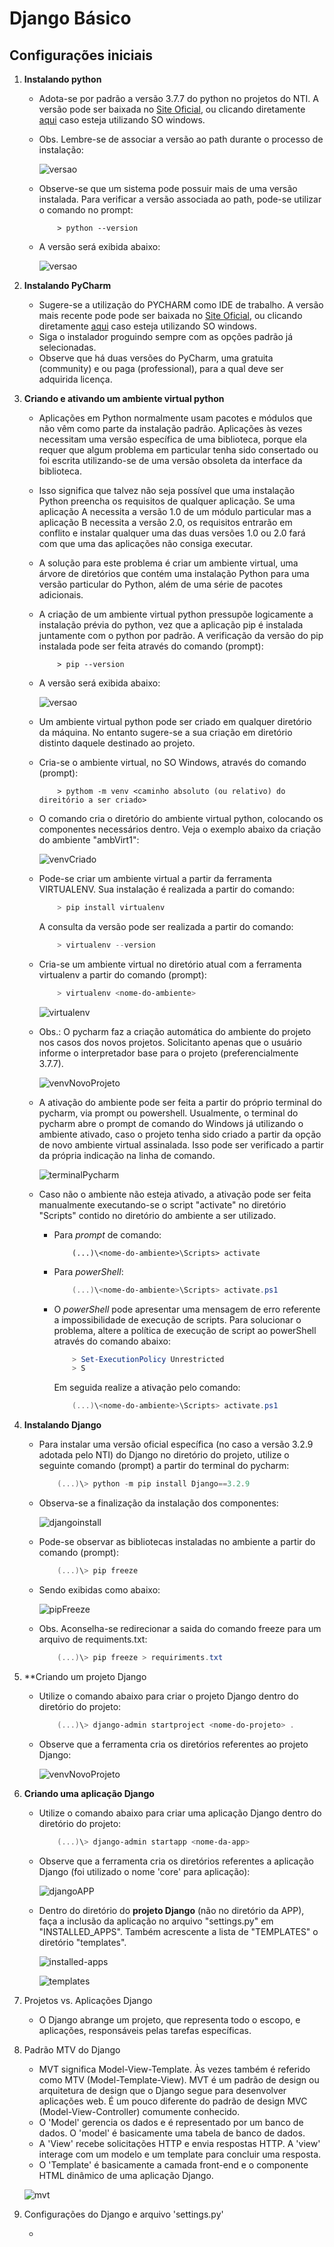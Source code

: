 # Django Básico

## Configurações iniciais

1. **Instalando python**
    
    * Adota-se por padrão a versão 3.7.7 do python no projetos do NTI. A versão pode ser baixada no [Site Oficial](https://www.python.org/downloads/release/python-377/), ou clicando diretamente [aqui](https://www.python.org/ftp/python/3.7.7/python-3.7.7-amd64.exe) caso esteja utilizando SO windows.
    * Obs. Lembre-se de associar a versão ao path durante o processo de instalação:

        ![versao](py2.png)
        
    * Observe-se que um sistema pode possuir mais de uma versão instalada. Para verificar a versão associada ao path, pode-se utilizar o comando no prompt:
    
        ```scrit
            > python --version
        ```
    * A versão será exibida abaixo:
    
        ![versao](py3.png)
    
1. **Instalando PyCharm**

    * Sugere-se a utilização do PYCHARM como IDE de trabalho. A versão mais recente pode pode ser baixada no [Site Oficial](https://www.jetbrains.com/pt-br/pycharm/download/#section=windows), ou clicando diretamente [aqui](https://www.jetbrains.com/pt-br/pycharm/download/download-thanks.html?platform=windows&code=PCC) caso esteja utilizando SO windows.
    * Siga o instalador proguindo sempre com as opções padrão já selecionadas.
    * Observe que há duas versões do PyCharm, uma gratuita (community) e ou paga (professional), para a qual deve ser adquirida licença.
    
1. **Criando e ativando um ambiente virtual python**

    * Aplicações em Python normalmente usam pacotes e módulos que não vêm como parte da instalação padrão. Aplicações às vezes necessitam uma versão específica de uma biblioteca, porque ela requer que algum problema em particular tenha sido consertado ou foi escrita utilizando-se de uma versão obsoleta da interface da biblioteca.
    * Isso significa que talvez não seja possível que uma instalação Python preencha os requisitos de qualquer aplicação. Se uma aplicação A necessita a versão 1.0 de um módulo particular mas a aplicação B necessita a versão 2.0, os requisitos entrarão em conflito e instalar qualquer uma das duas versões 1.0 ou 2.0 fará com que uma das aplicações não consiga executar.
    * A solução para este problema é criar um ambiente virtual, uma árvore de diretórios que contém uma instalação Python para uma versão particular do Python, além de uma série de pacotes adicionais.
    * A criação de um ambiente virtual python pressupõe logicamente a instalação prévia do python, vez que a aplicação pip é instalada juntamente com o python por padrão. A verificação da versão do pip instalada pode ser feita através do comando (prompt):

        ```
            > pip --version
        ```

    * A versão será exibida abaixo:
    
        ![versao](pip1.png)
    
    * Um ambiente virtual python pode ser criado em qualquer diretório da máquina. No entanto sugere-se a sua criação em diretório distinto daquele destinado ao projeto.
    * Cria-se o ambiente virtual, no SO Windows, através do comando (prompt):
    
        ``` prompt
            > pythom -m venv <caminho absoluto (ou relativo) do direitório a ser criado>
        ```
    
    * O comando cria o diretório do ambiente virtual python, colocando os componentes necessários dentro. Veja o exemplo abaixo da criação do ambiente "ambVirt1":

        ![venvCriado](venv1.png)
    
    * Pode-se criar um ambiente virtual a partir da ferramenta VIRTUALENV. Sua instalação é realizada a partir do comando:

        ``` powershell
            > pip install virtualenv
        ```

        A consulta da versão pode ser realizada a partir do comando:

        ``` powershell
            > virtualenv --version
        ```

    * Cria-se um ambiente virtual no diretório atual com a ferramenta virtualenv a partir do comando (prompt):

        ``` powershell
            > virtualenv <nome-do-ambiente>
        ```

        ![virtualenv](virtualenv1.png)

    * Obs.: O pycharm faz a criação automática do ambiente do projeto nos casos dos novos projetos. Solicitanto apenas que o usuário informe o interpretador base para o projeto (preferencialmente 3.7.7).

        ![venvNovoProjeto](pycharm1.png)

    * A ativação do ambiente pode ser feita a partir do próprio terminal do pycharm, via prompt ou powershell. Usualmente, o terminal do pycharm abre o prompt de comando do Windows já utilizando o ambiente ativado, caso o projeto tenha sido criado a partir da opção de novo ambiente virtual assinalada. Isso pode ser verificado a partir da própria indicação na linha de comando.

        ![terminalPycharm](pycharm2.png)

    * Caso não o ambiente não esteja ativado, a ativação pode ser feita manualmente executando-se o script "activate" no diretório "Scripts" contido no diretório do ambiente a ser utilizado.

        * Para *prompt* de comando:

            ``` command prompt
                (...)\<nome-do-ambiente>\Scripts> activate 
            ```

        * Para *powerShell*:

            ``` powershell
                (...)\<nome-do-ambiente>\Scripts> activate.ps1 
            ```
        
        * O *powerShell* pode apresentar uma mensagem de erro referente a impossibilidade de execução de scripts. Para solucionar o problema, altere a política de execução de script ao powerShell através do comando abaixo:
        
            ``` powershell
                > Set-ExecutionPolicy Unrestricted
                > S
            ```

            Em seguida realize a ativação pelo comando:

            ``` powershell
                (...)\<nome-do-ambiente>\Scripts> activate.ps1 
            ```
        
1. **Instalando Django**

    * Para instalar uma versão oficial específica (no caso a versão 3.2.9 adotada pelo NTI) do Django no diretório do projeto, utilize o seguinte comando (prompt) a partir do terminal do pycharm:

        ``` powershell
            (...)\> python -m pip install Django==3.2.9
        ```
    
    * Observa-se a finalização da instalação dos componentes:

        ![djangoinstall](django1.png)

    * Pode-se observar as bibliotecas instaladas no ambiente a partir do comando (prompt):

        ``` powershell
            (...)\> pip freeze
        ```

    * Sendo exibidas como abaixo:

        ![pipFreeze](django2.png)

    * Obs. Aconselha-se redirecionar a saida do comando freeze para um arquivo de requiments.txt:

        ``` powershell
            (...)\> pip freeze > requiriments.txt
        ```
1. **Criando um projeto Django

    * Utilize o comando abaixo para criar o projeto Django dentro do diretório do projeto:

        ``` powershell
            (...)\> django-admin startproject <nome-do-projeto> .
        ```
    
    * Observe que a ferramenta cria os diretórios referentes ao projeto Django:

        ![venvNovoProjeto](pycharm1.png)

1. **Criando uma aplicação Django**
    
    * Utilize o comando abaixo para criar uma aplicação Django dentro do diretório do projeto:

        ``` powershell
            (...)\> django-admin startapp <nome-da-app>
        ```
    
    * Observe que a ferramenta cria os diretórios referentes a aplicação Django (foi utilizado o nome 'core' para aplicação):

        ![djangoAPP](django3.png)

    * Dentro do diretório do **projeto Django** (não no diretório da APP), faça a inclusão da aplicação no arquivo "settings.py" em "INSTALLED_APPS". Também acrescente a lista de "TEMPLATES" o diretório "templates".

        ![installed-apps](django4.png)
    
    
        ![templates](django5.png)
    
1. Projetos vs. Aplicações Django

    * O Django abrange um projeto, que representa todo o escopo, e aplicações, responsáveis pelas tarefas específicas.

1. Padrão MTV do Django

    * MVT significa Model-View-Template. Às vezes também é referido como MTV (Model-Template-View). MVT é um padrão de design ou arquitetura de design que o Django segue para desenvolver aplicações web. É um pouco diferente do padrão de design MVC (Model-View-Controller) comumente conhecido.
    * O 'Model' gerencia os dados e é representado por um banco de dados. O 'model' é basicamente uma tabela de banco de dados.
    * A 'View' recebe solicitações HTTP e envia respostas HTTP. A 'view' interage com um modelo e um template para concluir uma resposta.
    * O 'Template' é basicamente a camada front-end e o componente HTML dinâmico de uma aplicação Django.

    ![mvt](django6.png)
    
1. Configurações do Django e arquivo 'settings.py'

    *
